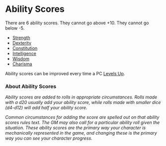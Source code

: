 # Ability Scores

There are 6 ability scores. They cannot go above +10. They cannot go below -5.

- [Strength](Strength.md)
- [Dexterity](Dexterity.md)
- [Constitution](Constitution.md)
- [Intelligence](Intelligence.md)
- [Wisdom](Wisdom.md)
- [Charisma](Charisma.md)

Ability scores can be improved every time a PC [Levels Up](../Derived%20Statistics/Level.md#Level%20Up).

### About Ability Scores
*Ability scores are added to rolls in appropriate circumstances. Rolls made with a d20 usually add your ability score, while rolls made with smaller dice (d4-d12) will add half your ability score.*

*Common circumstances for adding the score are spelled out on that ability scores rules text. The GM may also call for a particular ability roll given the situation. These ability scores are the primary way your character is mechanically represented in the game, and changing these is the primary way you can see your character progress.*